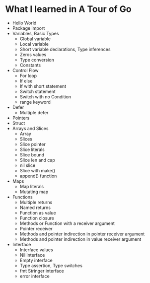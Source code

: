 # What I learned in A Tour of Go

-   Hello World
-   Package import
-   Variables, Basic Types
    -   Global variable
    -   Local variable
    -   Short variable declarations, Type inferences
    -   Zeros values
    -   Type conversion
    -   Constants
-   Control Flow
    -   For loop
    -   If else
    -   If with short statement
    -   Switch statement
    -   Switch with no Condition
    -   range keyword
-   Defer
    -   Multiple defer
-   Pointers
-   Struct
-   Arrays and Slices
    -   Array
    -   Slices
    -   Slice pointer
    -   Slice literals
    -   Slice bound
    -   Slice len and cap
    -   nil slice
    -   Slice with make()
    -   append() function
-   Maps
    -   Map literals
    -   Mutating map
-   Functions
    -   Multiple returns
    -   Named returns
    -   Function as value
    -   Function closure
    -   Methods or Function with a receiver argument
    -   Pointer receiver
    -   Methods and pointer indirection in pointer receiver argument
    -   Methods and pointer indirection in value receiver argument
-   Interface
    -   Interface values
    -   Nil interface
    -   Empty interface
    -   Type assertion, Type switches
    -   fmt Stringer interface
    -   error interface
